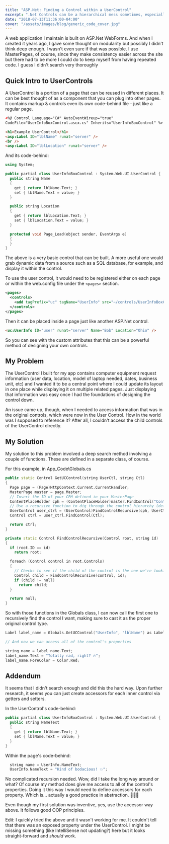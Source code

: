 ```yaml
---
title: "ASP.Net: Finding a Control within a UserControl"
excerpt: ".Net Controls can be a hierarchical mess sometimes, especially when you have MasterPages involved."
date: "2018-07-13T11:36:00-04:00"
cover: "/assets/images/blog/generic_code_cover.jpg"
---
```


A web application I maintain is built on ASP.Net WebForms. And when I created it years ago, I gave some thought on modularity but possibly I didn't think deep enough. I wasn't even sure if that was possible. I use MasterPages, of course, since they make consistency easier across the site but there had to be more I could do to keep myself from having repeated code. I guess I didn't search very thoroughly

## Quick Intro to UserControls

A UserControl is a portion of a page that can be reused in different places. It can be best thought of as a component that you can plug into other pages. It contains markup & controls even its own code-behind file - just like a regular page.

```html
<%@ Control Language="C#" AutoEventWireup="true"
CodeFile="UserInfoBoxControl.ascx.cs" Inherits="UserInfoBoxControl" %>

<h1>Example UserControl</h1>
<asp:Label ID="lblName" runat="server" />
<br />
<asp:Label ID="lblLocation" runat="server" />
```

And its code-behind:

```cpp
using System;

public partial class UserInfoBoxControl : System.Web.UI.UserControl {
  public string Name
  {
    get { return lblName.Text; }
    set { lblName.Text = value; }
  }

  public string Location
  {
    get { return lblLocation.Text; }
    set { lblLocation.Text = value; }
  }

  protected void Page_Load(object sender, EventArgs e)
  {
  }
}
```

The above is a very basic control that can be built. A more useful one would grab dynamic data from a source such as a SQL database, for example, and display it within the control.

To use the user control, it would need to be registered either on each page or within the web.config file under the `<pages>` section.

```xml
<pages>
  <controls>
    <add tagPrefix="uc" tagName="UserInfo" src="~/controls/UserInfoBoxControl.ascx" />
  </controls>
</pages>
```

Then it can be placed inside a page just like another ASP.Net control.

```html
<uc:UserInfo ID="user" runat="server" Name="Bob" Location="Ohio" />
```

So you can see with the custom attributes that this can be a powerful method of designing your own controls.

## My Problem

The UserControl I built for my app contains computer equipment request information (user data, location, model of laptop needed, dates, business unit, etc) and I wanted it to be a central point where I could update its layout in one place while displaying it on multiple related pages. Just displaying that information was easy once I had the foundations of designing the control down.

An issue came up, though, when I needed to access information that was in the original controls, which were now in the User Control. How in the world was I supposed to reference it? After all, I couldn't access the child controls of the UserControl directly.

## My Solution

My solution to this problem involved a deep search method involving a couple of functions. These are defined in a separate class, of course.

For this example, in App_Code\Globals.cs

```cpp
public static Control GetUCControl(string UserCtl, string Ctl)
{
  Page page = (Page)HttpContext.Current.CurrentHandler;
  MasterPage master = page.Master;
  // Insert the ID of your CPH defined in your MasterPage
  ContentPlaceHolder cph = (ContentPlaceHolder)master.FindControl("ContentplaceholderID");
  // Use a recursive function to dig through the control hierarchy (defined below)
  UserControl user_ctrl = (UserControl)FindControlRecursive(cph, UserCtrl);
  Control ctrl = user_ctrl.FindControl(Ctl);

  return ctrl;
}

private static Control FindControlRecursive(Control root, string id)
{
  if (root.ID == id)
    return root;

  foreach (Control control in root.Controls)
  {
    // Checks to see if the child of the control is the one we're looking for, checking its children as we go
    Control child = FindControlRecursive(control, id);
    if (child != null)
      return child;
  }

  return null;
}
```

So with those functions in the Globals class, I can now call the first one to recursively find the control I want, making sure to cast it as the proper original control type.

```cpp
Label label_name = Globals.GetUCControl("UserInfo", "lblName") as Label;

// And now we can access all of the control's properties

string name = label_name.Text;
label_name.Text = "Totally rad, right? 🔥";
label_name.ForeColor = Color.Red;
```

## Addendum

It seems that I didn't search enough and did this the hard way. Upon further research, it seems you can just create accessors for each inner control via getters and setters.

In the UserControl's code-behind:

```cpp
public partial class UserInfoBoxControl : System.Web.UI.UserControl {
  public string NameText
  {
    get { return lblName.Text; }
    set { lblName.Text = value; }
  }
}
```

Within the page's code-behind:

```cpp
  string name = UserInfo.NameText;
  UserInfo.NameText = "Kind of bodacious! 💥";
```

No complicated recursion needed. Wow, did I take the long way around or what? Of course my method does give me access to all of the control's properties. Doing it this way I would need to define accessors for each property. Which is... actually a good practice in abstraction. 🤷🏻‍♂️

Even though my first solution was inventive, yes, use the accessor way above. It follows good OOP principles.

Edit: I quickly tried the above and it wasn't working for me. It couldn't tell that there was an exposed property under the UserControl. I might be missing something (like IntelliSense not updating?) here but it looks straight-forward and _should_ work.
